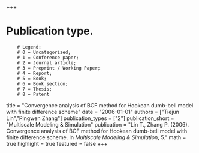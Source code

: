 +++
# Publication type.
        # Legend: 
        # 0 = Uncategorized; 
        # 1 = Conference paper; 
        # 2 = Journal article;
        # 3 = Preprint / Working Paper; 
        # 4 = Report; 
        # 5 = Book; 
        # 6 = Book section;
        # 7 = Thesis; 
        # 8 = Patent
title = "Convergence analysis of BCF method for Hookean dumb-bell model with finite difference scheme"
date = "2006-01-01"
authors = ["Tiejun Lin","Pingwen Zhang"]
publication_types = ["2"]
publication_short = "Multiscale Modeling & Simulation"
publication = "Lin T., Zhang P. (2006). Convergence analysis of BCF method for Hookean dumb-bell model with finite difference scheme. In _Multiscale Modeling & Simulation_, 5."
math = true
highlight = true
featured = false
+++